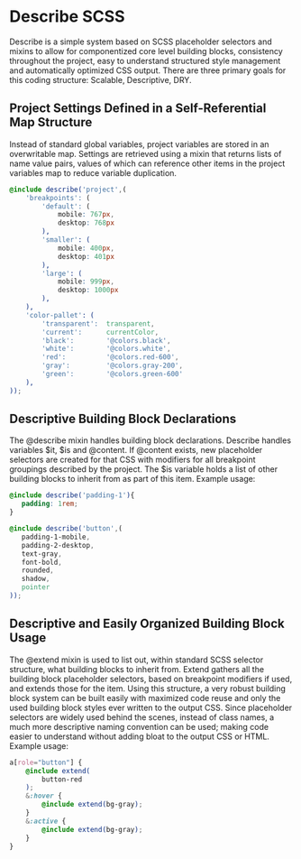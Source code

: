 # Describe SCSS
Describe is a simple system based on SCSS placeholder selectors and mixins to allow for componentized core level building blocks, consistency throughout the project, easy to understand structured style management and automatically optimized CSS output. There are three primary goals for this coding structure: Scalable, Descriptive, DRY. 

## Project Settings Defined in a Self-Referential Map Structure
Instead of standard global variables, project variables are stored in an overwritable map. Settings are retrieved using a mixin that returns lists of name value pairs, values of which can reference other items in the project variables map to reduce variable duplication.

```scss
@include describe('project',(
	'breakpoints': (
		'default': (
			mobile: 767px,
			desktop: 768px
		),
		'smaller': (
			mobile: 400px,
			desktop: 401px
		),
		'large': (
			mobile: 999px,
			desktop: 1000px
		),
	),
	'color-pallet': (
		'transparent': 	transparent,
		'current':		currentColor,
		'black': 		'@colors.black',
		'white':		'@colors.white',
		'red':			'@colors.red-600',
		'gray': 		'@colors.gray-200',
		'green':		'@colors.green-600'
	),
));
```

## Descriptive Building Block Declarations
The @describe mixin handles building block declarations. Describe handles variables $it, $is and @content. If @content exists, new placeholder selectors are created for that CSS with modifiers for all breakpoint groupings described by the project. The $is variable holds a list of other building blocks to inherit from as part of this item. Example usage:

```scss
@include describe('padding-1'){
   padding: 1rem;
}
```

```scss
@include describe('button',(
   padding-1-mobile,
   padding-2-desktop,
   text-gray,
   font-bold,
   rounded,
   shadow,
   pointer
));
```

## Descriptive and Easily Organized Building Block Usage
The @extend mixin is used to list out, within standard SCSS selector structure, what building blocks to inherit from. Extend gathers all the building block placeholder selectors, based on breakpoint modifiers if used, and extends those for the item. Using this structure, a very robust building block system can be built easily with maximized code reuse and only the used building block styles ever written to the output CSS. Since placeholder selectors are widely used behind the scenes, instead of class names, a much more descriptive naming convention can be used; making code easier to understand without adding bloat to the output CSS or HTML. Example usage:

```scss
a[role="button"] {
	@include extend(
		button-red
	);
	&:hover {
		@include extend(bg-gray);
	}
	&:active {
		@include extend(bg-gray);
	}
}
```
